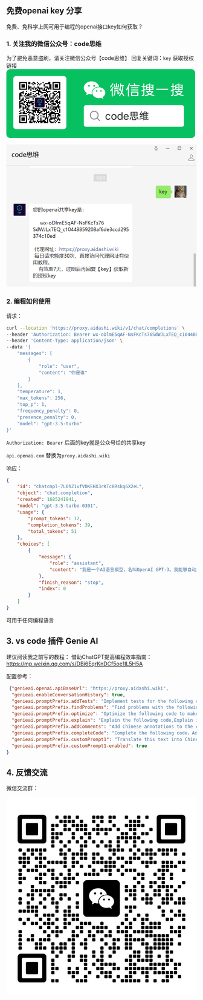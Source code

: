 ## 免费openai key 分享

免费、免科学上网可用于编程的openai接口key如何获取？

###  1. 关注我的微信公众号：code思维
为了避免恶意盗刷，请关注微信公众号【code思维】
回复关键词：`key`  获取授权链接 
 ![](/img/wx.png)


 ![](/img/key.png)




### 2. 编程如何使用

请求：

```bash
curl --location 'https://proxy.aidashi.wiki/v1/chat/completions' \
--header 'Authorization: Bearer wx-oDlmE5qAF-NsFKcTs76SdWJLxTEQ_c10448859208af6de3ccd295374c10ed' \
--header 'Content-Type: application/json' \
--data '{
    "messages": [
        {
            "role": "user",
            "content": "你是谁"
        }
    ],
    "temperature": 1,
    "max_tokens": 256,
    "top_p": 1,
    "frequency_penalty": 0,
    "presence_penalty": 0,
    "model": "gpt-3.5-turbo"
}'
```

`Authorization: Bearer`  后面的key就是公众号给的共享key

`api.openai.com` 替换为`proxy.aidashi.wiki` 

响应：

```json
{
    "id": "chatcmpl-7L0hZ1vfVOKEHX3rKTc8Rskq6X2eL",
    "object": "chat.completion",
    "created": 1685241941,
    "model": "gpt-3.5-turbo-0301",
    "usage": {
        "prompt_tokens": 12,
        "completion_tokens": 39,
        "total_tokens": 51
    },
    "choices": [
        {
            "message": {
                "role": "assistant",
                "content": "我是一个AI语言模型，名叫OpenAI GPT-3。我能够自动生成语言，并尽力回答您的问题。"
            },
            "finish_reason": "stop",
            "index": 0
        }
    ]
}
```

可用于任何编程语言

## 3. vs  code 插件 Genie AI
建议阅读我之前写的教程：
借助ChatGPT提高编程效率指南：https://mp.weixin.qq.com/s/DBi6EqrKnDCf5oe1IL5H5A

配置参考：

```json
 {"genieai.openai.apiBaseUrl": "https://proxy.aidashi.wiki",
  "genieai.enableConversationHistory": true,
  "genieai.promptPrefix.addTests": "Implement tests for the following code, 添加中文注释.",
  "genieai.promptPrefix.findProblems": "Find problems with the following code, Add Chinese annotations.",
  "genieai.promptPrefix.optimize": "Optimize the following code to make it more efficient, concise and understandable，Explain in Chinese",
  "genieai.promptPrefix.explain": "Explain the following code,Explain in Chinese.",
  "genieai.promptPrefix.addComments": "Add Chinese annotations to the code, don't explain too much",
  "genieai.promptPrefix.completeCode": "Complete the following code，Add Chinese comments to the code.",
  "genieai.promptPrefix.customPrompt1": "Translate this text into Chinese if it is not Chinese, or translate into English if it is Chinese.",
  "genieai.promptPrefix.customPrompt1-enabled": true
}
```



## 4. 反馈交流

微信交流群：

 ![](/img/q.png)


